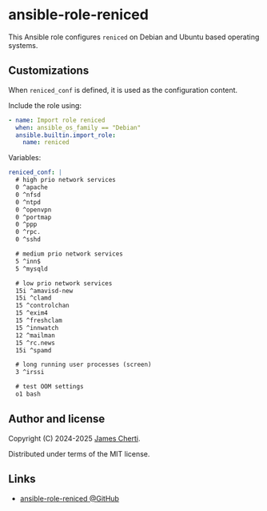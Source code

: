 # ansible-role-reniced

This Ansible role configures `reniced` on Debian and Ubuntu based operating systems.

## Customizations

When `reniced_conf` is defined, it is used as the configuration content.

Include the role using:
```yaml
- name: Import role reniced
  when: ansible_os_family == "Debian"
  ansible.builtin.import_role:
    name: reniced
```

Variables:
```yaml
reniced_conf: |
  # high prio network services
  0 ^apache
  0 ^nfsd
  0 ^ntpd
  0 ^openvpn
  0 ^portmap
  0 ^ppp
  0 ^rpc.
  0 ^sshd

  # medium prio network services
  5 ^inn$
  5 ^mysqld

  # low prio network services
  15i ^amavisd-new
  15i ^clamd
  15 ^controlchan
  15 ^exim4
  15 ^freshclam
  15 ^innwatch
  12 ^mailman
  15 ^rc.news
  15i ^spamd

  # long running user processes (screen)
  3 ^irssi

  # test OOM settings
  o1 bash
```

## Author and license

Copyright (C) 2024-2025 [James Cherti](https://www.jamescherti.com).

Distributed under terms of the MIT license.

## Links

- [ansible-role-reniced @GitHub](https://github.com/jamescherti/ansible-role-reniced)
